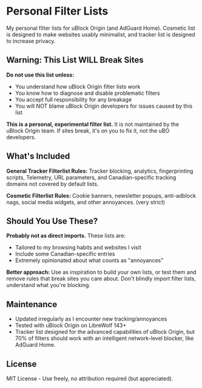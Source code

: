 # Personal Filter Lists

My personal filter lists for uBlock Origin (and AdGuard Home). Cosmetic list is designed to make websites usably minimalist, and tracker list is designed to increase privacy. 

## Warning: This List WILL Break Sites

**Do not use this list unless:**
- You understand how uBlock Origin filter lists work
- You know how to diagnose and disable problematic filters
- You accept full responsibility for any breakage
- You will NOT blame uBlock Origin developers for issues caused by this list

**This is a personal, experimental filter list.** It is not maintained by the uBlock Origin team. If sites break, it's on you to fix it, not the uBO developers.

## What's Included

**General Tracker Filterlist Rules:** Tracker blocking, analytics, fingerprinting scripts, Telemetry, URL parameters, and Canadian-specific tracking domains not covered by default lists.

**Cosmetic Filterlist Rules:** Cookie banners, newsletter popups, anti-adblock nags, social media widgets, and other annoyances. (very strict)

## Should You Use These?

**Probably not as direct imports.** These lists are:
- Tailored to my browsing habits and websites I visit
- Include some Canadian-specific entries
- Extremely opinionated about what counts as "annoyances"

**Better approach:** Use as inspiration to build your own lists, or test them and remove rules that break sites you care about. Don't blindly import filter lists, understand what you're blocking.

## Maintenance

- Updated irregularly as I encounter new tracking/annoyances
- Tested with uBlock Origin on LibreWolf 143+
- Tracker list designed for the advanced capabilities of uBlock Origin, but 70% of filters should work with an intelligent network-level blocker, like AdGuard Home.

## License

MIT License - Use freely, no attribution required (but appreciated).
